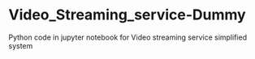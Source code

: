 # Video_Streaming_service-Dummy
Python code in jupyter notebook for Video streaming service simplified system
